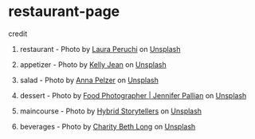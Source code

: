 # restaurant-page
credit
1. restaurant - Photo by <a href="https://unsplash.com/@lauraperuchi?utm_content=creditCopyText&utm_medium=referral&utm_source=unsplash">Laura Peruchi</a> on <a href="https://unsplash.com/photos/a-dimly-lit-restaurant-with-a-checkered-floor-I9fsp4Wj2EQ?utm_content=creditCopyText&utm_medium=referral&utm_source=unsplash">Unsplash</a>
  
2. appetizer - Photo by <a href="https://unsplash.com/@kellyjean?utm_content=creditCopyText&utm_medium=referral&utm_source=unsplash">Kelly Jean</a> on <a href="https://unsplash.com/photos/sliced-cakes-TclQHtlkzRc?utm_content=creditCopyText&utm_medium=referral&utm_source=unsplash">Unsplash</a>

3. salad - Photo by <a href="https://unsplash.com/@annapelzer?utm_content=creditCopyText&utm_medium=referral&utm_source=unsplash">Anna Pelzer</a> on <a href="https://unsplash.com/photos/bowl-of-vegetable-salads-IGfIGP5ONV0?utm_content=creditCopyText&utm_medium=referral&utm_source=unsplash">Unsplash</a>
  

4. dessert - Photo by <a href="https://unsplash.com/@foodess?utm_content=creditCopyText&utm_medium=referral&utm_source=unsplash">Food Photographer | Jennifer Pallian</a> on <a href="https://unsplash.com/photos/two-food-strawberries-PANMCipEL2Y?utm_content=creditCopyText&utm_medium=referral&utm_source=unsplash">Unsplash</a>
  

5. maincourse - Photo by <a href="https://unsplash.com/@hybridstorytellers?utm_content=creditCopyText&utm_medium=referral&utm_source=unsplash">Hybrid Storytellers</a> on <a href="https://unsplash.com/photos/burger-on-white-ceramic-plate-DrdtArh85b4?utm_content=creditCopyText&utm_medium=referral&utm_source=unsplash">Unsplash</a>
  

6. beverages - Photo by <a href="https://unsplash.com/@charitybethlong?utm_content=creditCopyText&utm_medium=referral&utm_source=unsplash">Charity Beth Long</a> on <a href="https://unsplash.com/photos/sliced-lemon-beside-two-clear-drinking-glasses-_PaXoN4_2s0?utm_content=creditCopyText&utm_medium=referral&utm_source=unsplash">Unsplash</a>
  

